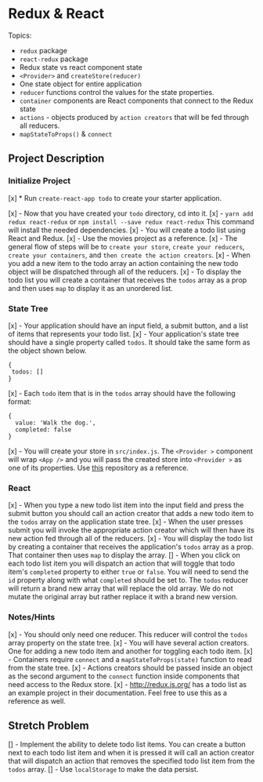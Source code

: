 # Redux & React

Topics:

- `redux` package
- `react-redux` package
- Redux state vs react component state
- `<Provider>` and `createStore(reducer)`
- One state object for entire application
- `reducer` functions control the values for the state properties.
- `container` components are React components that connect to the Redux state
- `actions` - objects produced by `action creators` that will be fed through all reducers.
- `mapStateToProps()` & `connect`

## Project Description

### Initialize Project

[x] \* Run `create-react-app todo` to create your starter application.

[x] - Now that you have created your `todo` directory, cd into it.
[x] - `yarn add redux react-redux` or `npm install --save redux react-redux` This command will install the needed dependencies.
[x] - You will create a todo list using React and Redux.
[x] - Use the movies project as a reference.
[x] - The general flow of steps will be to `create your store`, `create your reducers`, `create your containers`, and `then create the action creators`.
[x] - When you add a new item to the todo array an action containing the new todo object will be dispatched through all of the reducers.
[x] - To display the todo list you will create a container that receives the `todos` array as a prop and then uses `map` to display it as an unordered list.

### State Tree

[x] - Your application should have an input field, a submit button, and a list of items that represents your todo list.
[x] - Your application's state tree should have a single property called `todos`. It should take the same form as the object shown below.

```
{
 todos: []
}
```

[x] - Each `todo` item that is in the `todos` array should have the following format:

```
{
  value: 'Walk the dog.',
  completed: false
}
```

[x] - You will create your store in `src/index.js`. The `<Provider >` component will wrap `<App />` and you will pass the created store into `<Provider >` as one of its properties. Use [this](https://github.com/SunJieMing/redux-example-movies) repository as a reference.

### React

[x] - When you type a new todo list item into the input field and press the submit button you should call an action creator that adds a new todo item to the `todos` array on the application state tree.
[x] - When the user presses submit you will invoke the appropriate action creator which will then have its new action fed through all of the reducers.
[x] - You will display the todo list by creating a container that receives the application's `todos` array as a prop. That container then uses `map` to display the array.
[] - When you click on each todo list item you will dispatch an action that will toggle that todo item's `completed` property to either `true` or `false`. You will need to send the `id` property along with what `completed` should be set to. The `todos` reducer will return a brand new array that will replace the old array. We do not mutate the original array but rather replace it with a brand new version.

### Notes/Hints

[x] - You should only need one reducer. This reducer will control the `todos` array property on the state tree.
[x] - You will have several action creators. One for adding a new todo item and another for toggling each todo item.
[x] - Containers require `connect` and a `mapStateToProps(state)` function to read from the state tree.
[x] - Actions creators should be passed inside an object as the second argument to the `connect` function inside components that need access to the Redux store.
[x] - http://redux.js.org/ has a todo list as an example project in their documentation. Feel free to use this as a reference as well.

## Stretch Problem

[] - Implement the ability to delete todo list items. You can create a button next to each todo list item and when it is pressed it will call an action creator that will dispatch an action that removes the specified todo list item from the `todos` array.
[] - Use `localStorage` to make the data persist.
